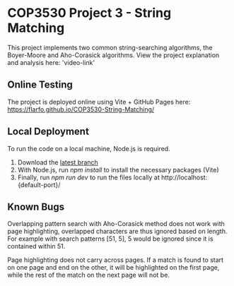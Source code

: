 # COP3530 Project 3 - String Matching
This project implements two common string-searching algorithms, the Boyer-Moore and Aho-Corasick algorithms. View the project explanation and analysis here: 'video-link'

## Online Testing
The project is deployed online using Vite + GitHub Pages here: https://flarfo.github.io/COP3530-String-Matching/

## Local Deployment
To run the code on a local machine, Node.js is required.

1. Download the [latest branch](https://github.com/flarfo/COP3530-String-Matching/archive/refs/heads/main.zip)
2. With Node.js, run *npm install* to install the necessary packages (Vite)
3. Finally, run *npm run dev* to run the files locally at http://localhost:{default-port}/

## Known Bugs
Overlapping pattern search with Aho-Corasick method does not work with page highlighting, overlapped characters are thus ignored based on length. For example with search patterns [51, 5], 5 would be ignored since it is contained within 51.

Page highlighting does not carry across pages. If a match is found to start on one page and end on the other, it will be highlighted on the first page, while the rest of the match on the next page will not be.
